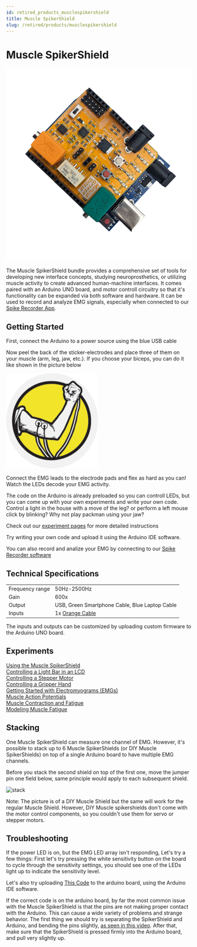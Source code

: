 ```yaml
---
id: retired_products_musclespikershield
title: Muscle SpikerShield
slug: /retired/products/musclespikershield
---
```

# Muscle SpikerShield #

![image](./img/diagram.png)

The Muscle SpikerShield bundle provides a comprehensive set of tools for developing new interface concepts, studying neuroprosthetics, or utilizing muscle activity to create advanced human-machine interfaces. It comes paired with an Arduino UNO board, and motor controll circuitry so that it's functionality can be expanded via both software and hardware. 
It can be used to record and analyze EMG signals, especially when connected to our [Spike Recorder App](../../Software/SpikeRecorder/). 

## Getting Started ##

First, connect the Arduino to a power source using the blue USB cable

Now peel the back of the sticker-electrodes and place three of them on your muscle (arm, leg, jaw, etc.). If you choose your biceps, you can do it like shown in the picture below

![muscle electrode placement](./img/muscleElectrodes.png)

Connect the EMG leads to the electrode pads and flex as hard as you can! Watch the LEDs decode your EMG activity.

The code on the Arduino is already preloaded so you can controll LEDs, but you can come up with your own experiments and write your own code. Control a light in the house with a move of the leg? or perform a left mouse click by blinking? Why not play packman using your jaw?

Check out our [experiment pages](https://backyardbrains.com/experiments/) for more detailed instructions

Try writing your own code and upload it using the Arduino IDE software.


You can also record and analize your EMG by connecting to our [Spike Recorder software](../../Software/SpikeRecorder/index.md)


## Technical Specifications ##

|||
|---|---|
|Frequency range | 50Hz-2500Hz|
|Gain|600x|
|Output|USB, Green Smartphone Cable, Blue Laptop Cable|
|Inputs|1x [Orange Cable](https://backyardbrains.com/products/muscleElectrodeCable)|

The inputs and outputs can be customized by uploading custom firmware to the Arduino UNO board.

## Experiments ##

[Using the Muscle SpikerShield](https://backyardbrains.com/experiments/emgspikershield)   
[Controlling a Light Bar in an LCD](https://backyardbrains.com/experiments/MuscleSpikerShield_LCD)   
[Controlling a Stepper Motor](https://backyardbrains.com/experiments/MuscleSpikerShield_StepperMotor)   
[Controlling a Gripper Hand](https://backyardbrains.com/experiments/MuscleSpikerShield_GripperHand)   
[Getting Started with Electromyograms (EMGs)](https://backyardbrains.com/experiments/emgspikerbox)   
[Muscle Action Potentials](https://backyardbrains.com/experiments/muscleActionPotential)   
[Muscle Contraction and Fatigue](https://backyardbrains.com/experiments/fatigue)   
[Modeling Muscle Fatigue](https://backyardbrains.com/experiments/rateoffatigue)   

## Stacking ##

One Muscle SpikerShield can measure one channel of EMG.
However, it's possible to stack up to 6 Muscle SpikerShields (or DIY Muscle SpikerShields) on top of a single Arduino board to have multiple EMG channels. 

Before you stack the second shield on top of the first one, move the jumper pin one field below, same principle would apply to each subsequent shield.

![stack](stack.png)

Note: The picture is of a DIY Muscle Shield but the same will work for the regular Muscle Shield. 
However, DIY Muscle spikershields don't come with the motor control components, so you couldn't use them for servo or stepper motors.

## Troubleshooting ##

If the power LED is on, but the EMG LED array isn't responding, Let's try a few things:
First let's try pressing the white sensitivity button on the board to cycle through the sensitivity settings, you should see one of the LEDs light up to indicate the sensitivity level.

Let's also try uploading [This Code](https://github.com/BackyardBrains/Muscle-SpikerShield/blob/master/V2_61/Muscle-SpikerShield/Muscle-SpikerShield.ino) to the arduino board, using the Arduino IDE software.

If the correct code is on the arduino board, by far the most common issue with the Muscle SpikerShield is that the pins are not making proper contact with the Arduino. This can cause a wide variety of problems and strange behavior.
The first thing we should try is separating the SpikerShield and Arduino, and bending the pins slightly, [as seen in this video](https://photos.app.goo.gl/8RVNmLtoGAXuQYiv5).
After that, make sure that the SpikerShield is pressed firmly into the Arduino board, and pull very slightly up. 